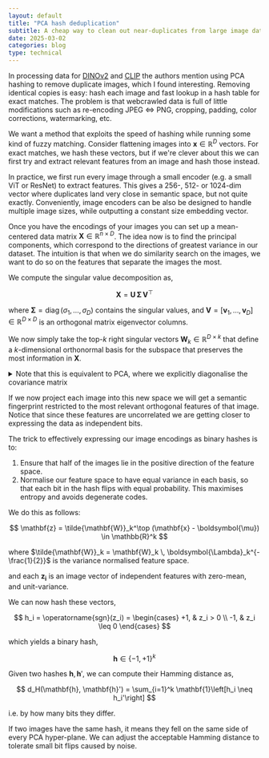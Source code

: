 ```yaml
---
layout: default
title: "PCA hash deduplication"
subtitle: A cheap way to clean out near-duplicates from large image datasets.
date: 2025-03-02
categories: blog
type: technical
---
```


In processing data for [DINOv2](https://arxiv.org/pdf/2304.07193) and [CLIP](https://arxiv.org/pdf/2309.16671v5) the authors mention using PCA hashing to remove duplicate images, which I found interesting. Removing identical copies is easy: hash each image and fast lookup in a hash table for exact matches. The problem is that webcrawled data is full of little modifications such as re-encoding JPEG $\Leftrightarrow$ PNG, cropping, padding, color corrections, watermarking, etc.

We want a method that exploits the speed of hashing while running some kind of fuzzy matching. Consider flattening images into $\mathbf{x} \in \mathbb{R}^D$ vectors. For exact matches, we hash these vectors, but if we're clever about this we can first try and extract relevant features from an image and hash those instead.

In practice, we first run every image through a small encoder (e.g. a small ViT or ResNet) to extract features. This gives a 256-, 512- or 1024-dim vector where duplicates land very close in semantic space, but not quite exactly. Conveniently, image encoders can be also be designed to handle multiple image sizes, while outputting a constant size embedding vector.

Once you have the encodings of your images you can set up a mean-centered data matrix $\mathbf{X} \in \mathbb{R}^{n \times D}$. The idea now is to find the principal components, which correspond to the directions of greatest variance in our dataset. The intuition is that when we do similarity search on the images, we want to do so on the features that separate the images the most.

We compute the singular value decomposition as,

$$
\mathbf{X} = \mathbf{U} \, \boldsymbol{\Sigma} \, \mathbf{V}^\top
$$

where $\boldsymbol{\Sigma} = \operatorname{diag}(\sigma_1, \dots, \sigma_D)$ contains the singular values, and $\mathbf{V} = [\mathbf{v}_1, \dots, \mathbf{v}_D] \in \mathbb{R}^{D \times D}$ is an orthogonal matrix eigenvector columns.

We now simply take the top-$k$ right singular vectors $\mathbf{W}_k \in \mathbb{R}^{D \times k}$ that define a $k$-dimensional orthonormal basis for the subspace that preserves the most information in $\mathbf{X}$.

<details>
<summary>Note that this is equivalent to PCA, where we explicitly diagonalise the covariance matrix</summary>
$$
\boldsymbol{\Sigma}_{\text{cov}} = \frac{1}{n - 1} \mathbf{X}^\top \mathbf{X} = \mathbf{V} \, \left( \frac{1}{n - 1} \boldsymbol{\Sigma}^2 \right) \, \mathbf{V}^\top
$$

So the eigenvectors of the covariance matrix are the same as the right singular vectors $\mathbf{V}$, and the eigenvalues are the squared singular values.

We use SVD rather than PCA in practice because we can avoid calculating the numerically unstable $\mathbf{X}^\top \mathbf{X}$, and also be more computationally efficient by directly calculating the top-$k$ singular vectors of $\mathbf{X}$ rather than the full decomposition.

===
</details>

If we now project each image into this new space we will get a semantic fingerprint restricted to the most relevant orthogonal features of that image. Notice that since these features are uncorrelated we are getting closer to expressing the data as independent bits.

The trick to effectively expressing our image encodings as binary hashes is to:
1. Ensure that half of the images lie in the positive direction of the feature space.
2. Normalise our feature space to have equal variance in each basis, so that each bit in the hash flips with equal probability. This maximises entropy and avoids degenerate codes. 

We do this as follows:

$$
\mathbf{z} = \tilde{\mathbf{W}}_k^\top (\mathbf{x} - \boldsymbol{\mu}) \in \mathbb{R}^k
$$

where $\tilde{\mathbf{W}}_k = \mathbf{W}_k \, \boldsymbol{\Lambda}_k^{-\frac{1}{2}}$ is the variance normalised feature space.

and each $\mathbf{z_i}$ is an image vector of independent features with zero-mean, and unit-variance.

We can now hash these vectors,

$$
h_i = \operatorname{sgn}(z_i) = 
\begin{cases}
+1, & z_i > 0 \\
-1, & z_i \leq 0
\end{cases}
$$

which yields a binary hash,

$$
\mathbf{h} \in \{-1, +1\}^k
$$

Given two hashes $\mathbf{h}, \mathbf{h}'$, we can compute their Hamming distance as,

$$
d_H(\mathbf{h}, \mathbf{h}') = \sum_{i=1}^k \mathbf{1}\left[h_i \neq h_i'\right]
$$

i.e. by how many bits they differ. 

If two images have the same hash, it means they fell on the same side of every PCA hyper-plane. We can adjust the acceptable Hamming distance to tolerate small bit flips caused by noise.